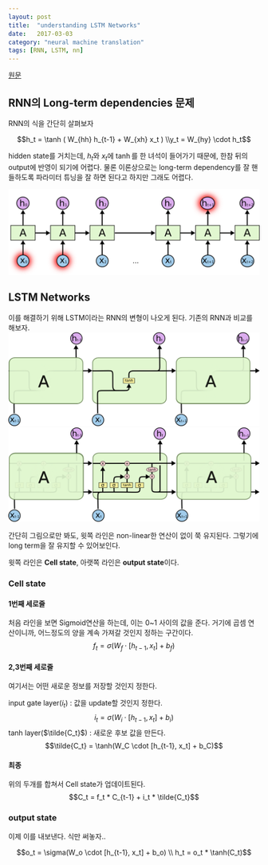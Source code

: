 ```yaml
---
layout: post
title:  "understanding LSTM Networks"
date:   2017-03-03
category: "neural machine translation"
tags: [RNN, LSTM, nn]
---
```


[원문](http://colah.github.io/posts/2015-08-Understanding-LSTMs/)

## RNN의 Long-term dependencies 문제
RNN의 식을 간단히 살펴보자

$$h_t = \tanh ( W_{hh} h_{t-1} + W_{xh} x_t ) \\y_t = W_{hy} \cdot h_t$$

hidden state를 거치는데, $h_{t}$와 $x_{t}$에 $\tanh$를 한 녀석이 들어가기 때문에, 한참 뒤의 output에 반영이 되기에 어렵다. 물론 이론상으로는 long-term dependency를 잘 핸들하도록 파라미터 튜닝을 잘 하면 된다고 하지만 그래도 어렵다.

![RNN-longtermdependencies.png](/resources/6B911B2E1CB16CF47BF0F86257912C8E.png)

## LSTM Networks
이를 해결하기 위해 LSTM이라는 RNN의 변형이 나오게 된다. 기존의 RNN과 비교를 해보자.
![LSTM3-SimpleRNN.png](/resources/BCE0D99E8BC969FA3C2FFA99F93935C5.png)
![LSTM3-chain.png](/resources/2795BC16B012322F7767CD4D940BA2E3.png)

간단히 그림으로만 봐도, 윗쪽 라인은 non-linear한 연산이 없이 쭉 유지된다. 그렇기에 long term을 잘 유지할 수 있어보인다.

윗쪽 라인은 **Cell state**, 아랫쪽 라인은 **output state**이다.

### Cell state
#### 1번째 세로줄
처음 라인을 보면 Sigmoid연산을 하는데, 이는 0~1 사이의 값을 준다. 거기에 곱셈 연산이니까, 어느정도의 양을 계속 가져갈 것인지 정하는 구간이다.
$$f_t = \sigma ( W_f \cdot [h_{t-1}, x_t] + b_f)$$

#### 2,3번째 세로줄
여기서는 어떤 새로운 정보를 저장할 것인지 정한다.

input gate layer($i_t$) : 값을 update할 것인지 정한다.
$$i_t = \sigma(W_i \cdot [h_{t-1}, x_t] + b_i)$$
tanh layer($\tilde{C_t}$) : 새로운 후보 값을 만든다. 
$$\tilde{C_t} = \tanh(W_C \cdot [h_{t-1}, x_t] + b_C)$$

#### 최종
위의 두개를 합쳐서 Cell state가 업데이트된다. 
$$C_t = f_t * C_{t-1} + i_t * \tilde{C_t}$$

### output state

이제 이를 내보낸다. 식만 써놓자..

$$o_t = \sigma(W_o \cdot [h_{t-1}, x_t] + b_o) \\ 
h_t = o_t * \tanh(C_t)$$